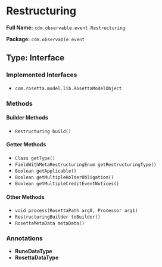 # Restructuring

**Full Name:** `cdm.observable.event.Restructuring`

**Package:** `cdm.observable.event`

## Type: Interface

### Implemented Interfaces

- `com.rosetta.model.lib.RosettaModelObject`

### Methods

#### Builder Methods

- `Restructuring build()`

#### Getter Methods

- `Class getType()`
- `FieldWithMetaRestructuringEnum getRestructuringType()`
- `Boolean getApplicable()`
- `Boolean getMultipleHolderObligation()`
- `Boolean getMultipleCreditEventNotices()`

#### Other Methods

- `void process(RosettaPath arg0, Processor arg1)`
- `RestructuringBuilder toBuilder()`
- `RosettaMetaData metaData()`

### Annotations

- **RuneDataType**
- **RosettaDataType**

